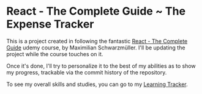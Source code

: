 # React - The Complete Guide ~ The Expense Tracker
This is a project created in following the fantastic [React - The Complete Guide](https://www.udemy.com/course/react-the-complete-guide-incl-redux/) udemy course, by Maximilian Schwarzmüller. I'll be updating the project while the course touches on it.

Once it's done, I'll try to personalize it to the best of my abilities as to show my progress, trackable via the commit history of the repository.

To see my overall skills and studies, you can go to my [Learning Tracker](https://github.com/WalkerMillgress/WalkersLearningTracker).